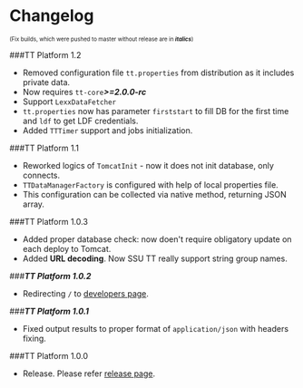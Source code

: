 Changelog
=========
<sub><sup>(Fix builds, which were pushed to master without release are in ***italics***)</sup></sub>

###TT Platform 1.2
* Removed configuration file `tt.properties` from distribution as it includes private data.
* Now requires `tt-core`***>=2.0.0-rc***
* Support `LexxDataFetcher`
* `tt.properties` now has parameter `firststart` to fill DB for the first time and `ldf` to get LDF credentials.
* Added `TTTimer` support and jobs initialization. 

###TT Platform 1.1

* Reworked logics of `TomcatInit` - now it does not init database, only connects.
* `TTDataManagerFactory` is configured with help of local properties file.
* This configuration can be collected via native method, returning JSON array.

###TT Platform 1.0.3

* Added proper database check: now doen't require obligatory update on each deploy to Tomcat.
* Added **URL decoding**. Now SSU TT really support string group names.

###***TT Platform 1.0.2***
* Redirecting `/` to [developers page](ssutt.org/developers).

###***TT Platform 1.0.1***
* Fixed output results to proper format of `application/json` with headers fixing.


###TT Platform 1.0.0
* Release. Please refer [release page](https://github.com/Plain-Solutions/tt-platform/releases/tag/1.0.0).